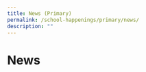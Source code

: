 ```yaml
---
title: News (Primary)
permalink: /school-happenings/primary/news/
description: ""
---
```

# News



